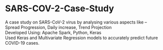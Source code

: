 # SARS-COV-2-Case-Study
A case study on SARS-CoV-2 virus by analysing various aspects like – Spread Progression, Daily increase, Trend Projection
<br/>
Developed Using: Apache Spark, Python, Keras
<br>
Used Keras and Multivariate Regression models to accurately predict future COVID-19 cases.
